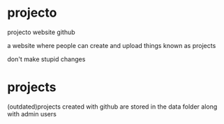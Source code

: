 # projecto
projecto website github

a website where people can create and upload things known as projects

don't make stupid changes

# projects

(outdated)projects created with github are stored in the data folder along with admin users
